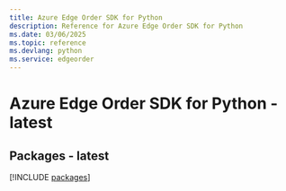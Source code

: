 ```yaml
---
title: Azure Edge Order SDK for Python
description: Reference for Azure Edge Order SDK for Python
ms.date: 03/06/2025
ms.topic: reference
ms.devlang: python
ms.service: edgeorder
---
```

# Azure Edge Order SDK for Python - latest
## Packages - latest
[!INCLUDE [packages](edge-order-index.md)]